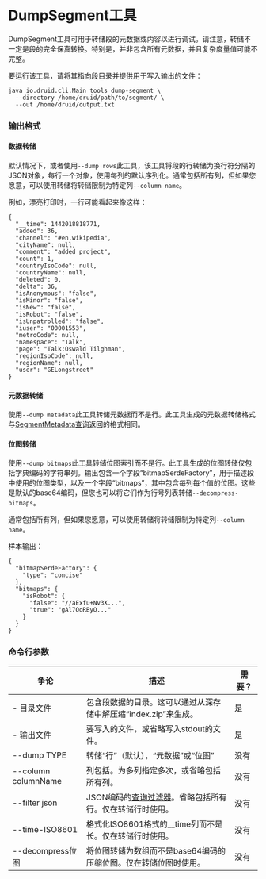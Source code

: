 # DumpSegment工具

DumpSegment工具可用于转储段的元数据或内容以进行调试。请注意，转储不一定是段的完全保真转换。特别是，并非包含所有元数据，并且复杂度量值可能不完整。

要运行该工具，请将其指向段目录并提供用于写入输出的文件：

```text
java io.druid.cli.Main tools dump-segment \
  --directory /home/druid/path/to/segment/ \
  --out /home/druid/output.txt
```

### 输出格式

#### 数据转储

默认情况下，或者使用`--dump rows`此工具，该工具将段的行转储为换行符分隔的JSON对象，每行一个对象，使用每列的默认序列化。通常包括所有列，但如果您愿意，可以使用转储将转储限制为特定列`--column name`。

例如，漂亮打印时，一行可能看起来像这样：

```text
{
  "__time": 1442018818771,
  "added": 36,
  "channel": "#en.wikipedia",
  "cityName": null,
  "comment": "added project",
  "count": 1,
  "countryIsoCode": null,
  "countryName": null,
  "deleted": 0,
  "delta": 36,
  "isAnonymous": "false",
  "isMinor": "false",
  "isNew": "false",
  "isRobot": "false",
  "isUnpatrolled": "false",
  "iuser": "00001553",
  "metroCode": null,
  "namespace": "Talk",
  "page": "Talk:Oswald Tilghman",
  "regionIsoCode": null,
  "regionName": null,
  "user": "GELongstreet"
}
```

#### 元数据转储

使用`--dump metadata`此工具转储元数据而不是行。此工具生成的元数据转储格式与[SegmentMetadata查询](http://druid.io/docs/0.12.3/querying/segmentmetadataquery.html)返回的格式相同。

#### 位图转储

使用`--dump bitmaps`此工具转储位图索引而不是行。此工具生成的位图转储仅包括字典编码的字符串列。输出包含一个字段“bitmapSerdeFactory”，用于描述段中使用的位图类型，以及一个字段“bitmaps”，其中包含每列每个值的位图。这些是默认的base64编码，但您也可以将它们作为行号列表转储`--decompress-bitmaps`。

通常包括所有列，但如果您愿意，可以使用转储将转储限制为特定列`--column name`。

样本输出：

```text
{
  "bitmapSerdeFactory": {
    "type": "concise"
  },
  "bitmaps": {
    "isRobot": {
      "false": "//aExfu+Nv3X...",
      "true": "gAl7OoRByQ..."
    }
  }
}
```

### 命令行参数

| 争论                | 描述                                                         | 需要？ |
| ------------------- | ------------------------------------------------------------ | ------ |
| - 目录文件          | 包含段数据的目录。这可以通过从深存储中解压缩“index.zip”来生成。 | 是     |
| - 输出文件          | 要写入的文件，或省略写入stdout的文件。                       | 是     |
| --dump TYPE         | 转储“行”（默认），“元数据”或“位图”                           | 没有   |
| --column columnName | 列包括。为多列指定多次，或省略包括所有列。                   | 没有   |
| --filter json       | JSON编码的[查询过滤器](http://druid.io/docs/0.12.3/querying/filters.html)。省略包括所有行。仅在转储行时使用。 | 没有   |
| --time-ISO8601      | 格式化ISO8601格式的__time列而不是长。仅在转储行时使用。      | 没有   |
| --decompress位图    | 将位图转储为数组而不是base64编码的压缩位图。仅在转储位图时使用。 | 没有   |